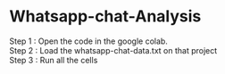 # Whatsapp-chat-Analysis
Step 1 : Open the code in the google colab. <br>
Step 2 : Load the whatsapp-chat-data.txt on that project <br>
Step 3 : Run all the cells
